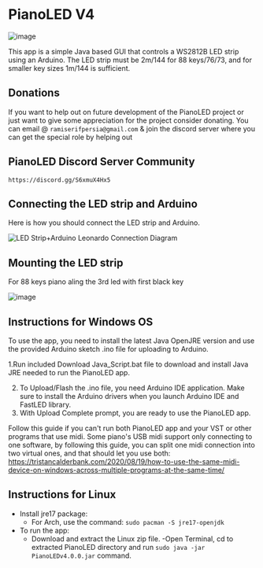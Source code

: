 # PianoLED V4

![image](https://user-images.githubusercontent.com/62844718/234608908-e98a4594-59cd-4b58-804d-13177a0c4584.png)



This app is a simple Java based GUI that controls a WS2812B LED strip using an Arduino. The LED strip must be 2m/144 for 88 keys/76/73, and for smaller key sizes 1m/144 is sufficient.

## Donations
If you want to help out on future development of the PianoLED project or just want to give some appreciation for the project consider donating. You can email @ `ramiserifpersia@gmail.com` & join the discord server where you can get the special role by helping out

## PianoLED Discord Server Community 
`https://discord.gg/S6xmuX4Hx5`

## Connecting the LED strip and Arduino
Here is how you should connect the LED strip and Arduino.

![LED Strip+Arduino Leonardo Connection Diagram](https://user-images.githubusercontent.com/62844718/221054671-316bdee3-8a36-4753-bfb5-a574059c51ca.png)

## Mounting the LED strip
For 88 keys piano aling the 3rd led with first black key

![image](https://user-images.githubusercontent.com/62844718/235168165-9b97120a-66ed-44f5-a7fb-11cc164cf945.png)

## Instructions for Windows OS
To use the app, you need to install the latest Java OpenJRE version and use the provided Arduino sketch .ino file for uploading to Arduino. 

1.Run included Download Java_Script.bat file to download and install Java JRE needed to run the PianoLED app.

2. To Upload/Flash the .ino file, you need Arduino IDE application. Make sure to install the Arduino drivers when you launch Arduino IDE and FastLED library. 
4. With Upload Complete prompt, you are ready to use the PianoLED app.

Follow this guide if you can't run both PianoLED app and your VST or other programs that use midi. Some piano's USB midi support only connecting to one software, by following this guide, you can split one midi connection into two virtual ones, and that should let you use both: https://tristancalderbank.com/2020/08/19/how-to-use-the-same-midi-device-on-windows-across-multiple-programs-at-the-same-time/

## Instructions for Linux
- Install jre17 package:
  - For Arch, use the command: `sudo pacman -S jre17-openjdk`
- To run the app:
  - Download and extract the Linux zip file.
  -Open Terminal, cd to extracted PianoLED directory and run  `sudo java -jar PianoLEDv4.0.0.jar` command.

